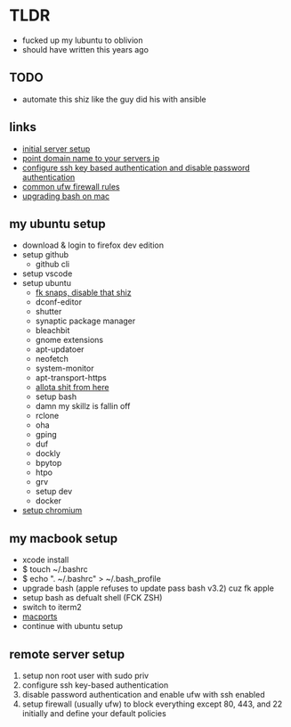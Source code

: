 # TLDR

- fucked up my lubuntu to oblivion
- should have written this years ago

## TODO

- automate this shiz like the guy did his with ansible

## links

- [initial server setup](https://www.digitalocean.com/community/tutorials/initial-server-setup-with-ubuntu-16-04)
- [point domain name to your servers ip](https://www.digitalocean.com/community/tutorials/how-to-set-up-a-host-name-with-digitalocean)
- [configure ssh key based authentication and disable password authentication](https://www.digitalocean.com/community/tutorials/how-to-configure-ssh-key-based-authentication-on-a-linux-server)
- [common ufw firewall rules](https://www.digitalocean.com/community/tutorials/ufw-essentials-common-firewall-rules-and-commands)
- [upgrading bash on mac](https://itnext.io/upgrading-bash-on-macos-7138bd1066ba)

## my ubuntu setup

- download & login to firefox dev edition
- setup github
  - github cli
- setup vscode
- setup ubuntu
  - [fk snaps, disable that shiz](https://www.simplified.guide/ubuntu/remove-snapd)
  - dconf-editor
  - shutter
  - synaptic package manager
  - bleachbit
  - gnome extensions
  - apt-updatoer
  - neofetch
  - system-monitor
  - apt-transport-https
  - [allota shit from here](http://packages.azlux.fr/)
  - setup bash
  - damn my skillz is fallin off
  - rclone
  - oha
  - gping
  - duf
  - dockly
  - bpytop
  - htpo
  - grv
  - setup dev
  - docker
- [setup chromium](https://linuxize.com/post/how-to-install-chromium-web-browser-on-ubuntu-20-04/)

## my macbook setup

- xcode install
- $ touch ~/.bashrc
- $ echo ". ~/.bashrc" > ~/.bash_profile
- upgrade bash (apple refuses to update pass bash v3.2) cuz fk apple
- setup bash as defualt shell (FCK ZSH)
- switch to iterm2
- [macports](https://www.scrim.psu.edu/support/userspace-macports.html)
- continue with ubuntu setup

## remote server setup

  1. setup non root user with sudo priv
  2. configure ssh key-based authentication
  3. disable password authentication and enable ufw with ssh enabled
  4. setup firewall (usually ufw) to block everything except 80, 443, and 22 initially and define your default policies
